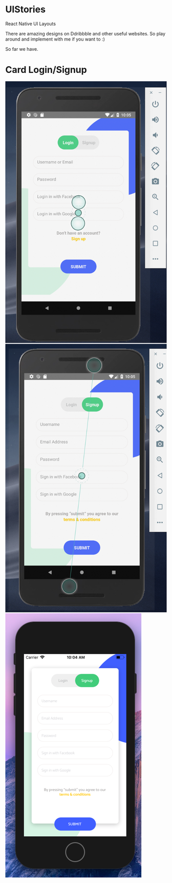 # UIStories
React Native UI Layouts

There are amazing designs on Ddribbble and other useful websites. So play around and implement with me if you want to :)


So far we have. 


# Card Login/Signup



![Card Layout1](https://github.com/Mario857/UIStories/blob/master/screenshots/CardLayout1.png)
![Card Layout2](https://github.com/Mario857/UIStories/blob/master/screenshots/CardLayout2.png)
![Card Layout3](https://github.com/Mario857/UIStories/blob/master/screenshots/CardLayout3.png)


